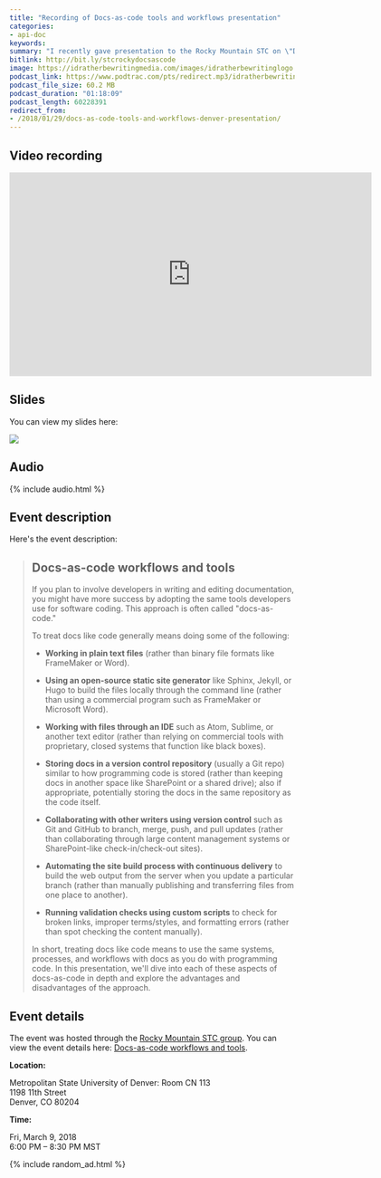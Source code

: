 ```yaml
---
title: "Recording of Docs-as-code tools and workflows presentation"
categories:
- api-doc
keywords:
summary: "I recently gave presentation to the Rocky Mountain STC on \"Docs-as-code workflows and tools\" on March 9, 2018. The docs-as-code approach is most common in the developer doc space. In this presentation, I explore the upsides and downsides of treating documentation as software code, and what details are involved in adopting engineering tools, workflows, collaborative processes, and other practices. You can view the recording, listen the the audio, and browse the slides here."
bitlink: http://bit.ly/stcrockydocsascode
image: https://idratherbewritingmedia.com/images/idratherbewritinglogo.png
podcast_link: https://www.podtrac.com/pts/redirect.mp3/idratherbewritingmedia.com/podcasts/stcrockydocsascode.mp3
podcast_file_size: 60.2 MB
podcast_duration: "01:18:09"
podcast_length: 60228391
redirect_from:
- /2018/01/29/docs-as-code-tools-and-workflows-denver-presentation/
---
```


## Video recording

<iframe  width="640" height="360" src="https://www.youtube.com/embed/Z3e_38WS-2Q" frameborder="0" allow="autoplay; encrypted-media" allowfullscreen></iframe>

## Slides

You can view my slides here:

<a class="noCrossRef" href="https://idratherbewriting.com/docs-as-code-tools-and-workflows"><img src="https://idratherbewriting.com/learnapidoc/images/docsascodepresotitle.png"/></a>

## Audio

{% include audio.html %}

## Event description

Here's the event description:

> ## Docs-as-code workflows and tools
>
> If you plan to involve developers in writing and editing documentation, you might have more success by adopting the same tools developers use for software coding. This approach is often called "docs-as-code."
>
> To treat docs like code generally means doing some of the following:
>
> * **Working in plain text files** (rather than binary file formats like FrameMaker or Word).
>
> * **Using an open-source static site generator** like Sphinx, Jekyll, or Hugo to build the files locally through the command line (rather than using a commercial program such as FrameMaker or Microsoft Word).
>
> * **Working with files through an IDE** such as Atom, Sublime, or another text editor (rather than relying on commercial tools with proprietary, closed systems that function like black boxes).
>
> * **Storing docs in a version control repository** (usually a Git repo) similar to how programming code is stored (rather than keeping docs in another space like SharePoint or a shared drive); also if appropriate, potentially storing the docs in the same repository as the code itself.
>
> * **Collaborating with other writers using version control** such as Git and GitHub to branch, merge, push, and pull updates (rather than collaborating through large content management systems or SharePoint-like check-in/check-out sites).
>
> * **Automating the site build process with continuous delivery** to build the web output from the server when you update a particular branch (rather than manually publishing and transferring files from one place to another).
>
> * **Running validation checks using custom scripts** to check for broken links, improper terms/styles, and formatting errors (rather than spot checking the content manually).
>
> In short, treating docs like code means to use the same systems, processes, and workflows with docs as you do with programming code. In this presentation, we'll dive into each of these aspects of docs-as-code in depth and explore the advantages and disadvantages of the approach.

## Event details

The event was hosted through the [Rocky Mountain STC group](http://www.stcrmc.org/). You can view the event details here: [Docs-as-code workflows and tools](https://www.eventbrite.com/e/docs-as-code-workflows-and-tools-tickets-42621205172).

**Location:**

Metropolitan State University of Denver: Room CN 113 <br/>
1198 11th Street<br/>
Denver, CO 80204<br/>

**Time:**

Fri, March 9, 2018<br/>
6:00 PM – 8:30 PM MST

{% include random_ad.html %}

